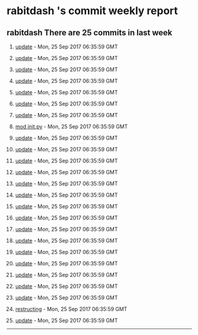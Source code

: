 #  rabitdash 's commit weekly report

##  rabitdash There are 25  commits in last week 

1. [update](https://github.com/rabitdash/practice/commit/6cbaeebf38a08d9aef02adf6bae4d84e028506e3) - Mon, 25 Sep 2017 06:35:59 GMT 

2. [update](https://github.com/rabitdash/practice/commit/cf904ea513ede73fef9e2eaf1d5812a28c05104d) - Mon, 25 Sep 2017 06:35:59 GMT 

3. [update](https://github.com/rabitdash/practice/commit/b50601110fbad7ce647d3673a5d76ebf972da2dd) - Mon, 25 Sep 2017 06:35:59 GMT 

4. [update](https://github.com/rabitdash/practice/commit/1af1ac265a465d850b40e536b5f62873ddacd1c3) - Mon, 25 Sep 2017 06:35:59 GMT 

5. [update](https://github.com/rabitdash/practice/commit/00b2846481bb71e9a7d4eeca0cb4dea723d519d5) - Mon, 25 Sep 2017 06:35:59 GMT 

6. [update](https://github.com/rabitdash/practice/commit/625b2575d56eee2ea8ccd6c68778dc457a6bf592) - Mon, 25 Sep 2017 06:35:59 GMT 

7. [update](https://github.com/rabitdash/practice/commit/e05d2f5c2aa85f5410c56b1125a2a8829bf6dfbe) - Mon, 25 Sep 2017 06:35:59 GMT 

8. [mod init.py](https://github.com/rabitdash/practice/commit/ab0173c1ced723a22ebcfad5c9dacff15e0f5933) - Mon, 25 Sep 2017 06:35:59 GMT 

9. [update](https://github.com/rabitdash/practice/commit/4e7a0ee9c80756b0edd34ab9eb5e40b5e3600ae0) - Mon, 25 Sep 2017 06:35:59 GMT 

10. [update](https://github.com/rabitdash/practice/commit/110ea8f894a7792d4b2c9e3165208136f232a19a) - Mon, 25 Sep 2017 06:35:59 GMT 

11. [update](https://github.com/rabitdash/practice/commit/57902056afa0570fbe6d6f3f6608918d62e7b174) - Mon, 25 Sep 2017 06:35:59 GMT 

12. [update](https://github.com/rabitdash/practice/commit/ca61050c97e4e0eae15aabb43bd0797265683dd2) - Mon, 25 Sep 2017 06:35:59 GMT 

13. [update](https://github.com/rabitdash/practice/commit/52da94699826910b3e1abdefead20fdc8dd349cf) - Mon, 25 Sep 2017 06:35:59 GMT 

14. [update](https://github.com/rabitdash/practice/commit/e5dd918f261f78cfbb34cb367c8417e3fedbe4eb) - Mon, 25 Sep 2017 06:35:59 GMT 

15. [update](https://github.com/rabitdash/practice/commit/ff4b064f961a82462fa24b2e1c45a986b41911d3) - Mon, 25 Sep 2017 06:35:59 GMT 

16. [update](https://github.com/rabitdash/practice/commit/ecc0574360b92b7eca71d648dc8e62377f6926eb) - Mon, 25 Sep 2017 06:35:59 GMT 

17. [update](https://github.com/rabitdash/practice/commit/1cd2c1d68740b4b4331d84dd6aad37a37041acf7) - Mon, 25 Sep 2017 06:35:59 GMT 

18. [update](https://github.com/rabitdash/practice/commit/fa1e2b242f5939cd83e2255dfcdd5fc9b690dabc) - Mon, 25 Sep 2017 06:35:59 GMT 

19. [update](https://github.com/rabitdash/practice/commit/4310ea5d1c38b873e9a2994efcf97cce40068bf1) - Mon, 25 Sep 2017 06:35:59 GMT 

20. [update](https://github.com/rabitdash/practice/commit/9401bf69c628b8d17516b008ae4a82445e3c9355) - Mon, 25 Sep 2017 06:35:59 GMT 

21. [update](https://github.com/rabitdash/practice/commit/6daf8874341de0d2f79070de8e69b4e6c936a97e) - Mon, 25 Sep 2017 06:35:59 GMT 

22. [update](https://github.com/rabitdash/practice/commit/45062b10d0e907095a212f55704fa88a0cb5f79d) - Mon, 25 Sep 2017 06:35:59 GMT 

23. [update](https://github.com/rabitdash/practice/commit/ed2841b3213cb3f680c4930785c8938a5932cbbc) - Mon, 25 Sep 2017 06:35:59 GMT 

24. [restructing](https://github.com/rabitdash/practice/commit/e9159f10082b6c7dfed1676cb2a4951ba4d3211c) - Mon, 25 Sep 2017 06:35:59 GMT 

25. [update](https://github.com/rabitdash/practice/commit/577455bbd5da8880d271c546290c68514a600e97) - Mon, 25 Sep 2017 06:35:59 GMT 

---
